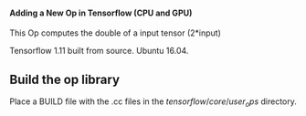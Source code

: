 #### Adding a New Op in Tensorflow (CPU and GPU)
This Op computes the double of a input tensor (2*input)

Tensorflow 1.11 built from source.
Ubuntu 16.04.

## Build the op library
Place a BUILD file with the .cc files in the $tensorflow/core/user_ops$ directory.
